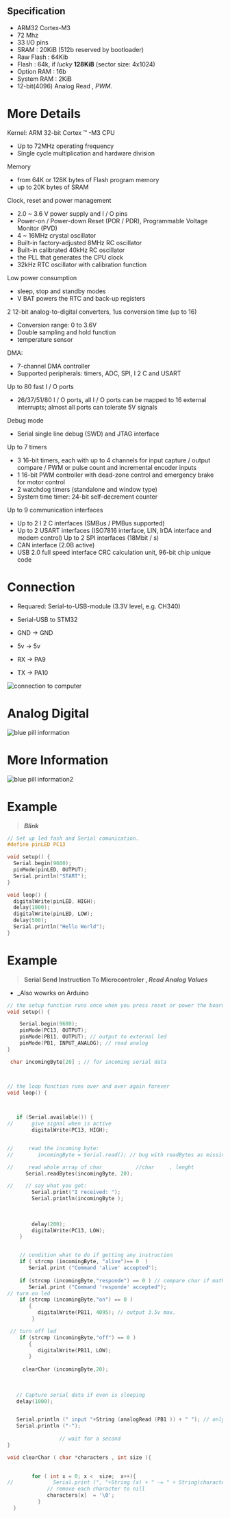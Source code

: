 ## Specification ##

- ARM32 Cortex-M3
- 72 Mhz
- 33 I/O pins
- SRAM       : 20KiB  (512b reserved by bootloader)
- Raw Flash  : 64Kib
- Flash      : 64k, if _lucky_ **128KiB** (sector size: 4x1024)
- Option RAM : 16b
- System RAM : 2KiB
- 12-bit(4096) Analog Read , _PWM_. 

# More Details #

Kernel: ARM 32-bit Cortex ™ -M3 CPU
- Up to 72MHz operating frequency
- Single cycle multiplication and hardware division

Memory
- from 64K or 128K bytes of Flash program memory
- up to 20K bytes of SRAM

Clock, reset and power management
- 2.0 ~ 3.6 V power supply and I / O pins
- Power-on / Power-down Reset (POR / PDR), Programmable Voltage Monitor (PVD)
- 4 ~ 16MHz crystal oscillator
- Built-in factory-adjusted 8MHz RC oscillator
- Built-in calibrated 40kHz RC oscillator
- the PLL that generates the CPU clock
- 32kHz RTC oscillator with calibration function

Low power consumption
- sleep, stop and standby modes
- V BAT powers the RTC and back-up registers

2 12-bit analog-to-digital converters, 1us conversion time (up to 16)
- Conversion range: 0 to 3.6V
- Double sampling and hold function
- temperature sensor

DMA:
- 7-channel DMA controller
- Supported peripherals: timers, ADC, SPI, I 2 C and USART

Up to 80 fast I / O ports
- 26/37/51/80 I / O ports, all I / O ports can be mapped to 16 external interrupts; almost all ports can tolerate 5V signals

Debug mode
- Serial single line debug (SWD) and JTAG interface

Up to 7 timers
- 3 16-bit timers, each with up to 4 channels for input capture / output compare / PWM or pulse count and incremental encoder inputs
- 1 16-bit PWM controller with dead-zone control and emergency brake for motor control
- 2 watchdog timers (standalone and window type)
- System time timer: 24-bit self-decrement counter

Up to 9 communication interfaces
- Up to 2 I 2 C interfaces (SMBus / PMBus supported)
- Up to 2 USART interfaces (ISO7816 interface, LIN, IrDA interface and modem control) Up to 2 SPI interfaces (18Mbit / s)
- CAN interface (2.0B active)
- USB 2.0 full speed interface
CRC calculation unit, 96-bit chip unique code


# Connection #

* Requared: Serial-to-USB-module (3.3V level, e.g. CH340)


* Serial-USB       to       STM32
* GND              ->       GND
* 5v               ->       5v
* RX               ->       PA9
* TX               ->       PA10


![connection to computer](http://grauonline.de/wordpress/wp-content/uploads/arduino_stm32f103c8t6.jpg)
# Analog Digital #
![blue pill information](https://github.com/Code-Forge-Lab/Cortex-32/blob/master/Based-Arduino/STM32F103C8T6/stm32f103c8t-PinOut.gif)

# More Information #

![blue pill information2 ](https://github.com/Code-Forge-Lab/Cortex-32/blob/master/Based-Arduino/STM32F103C8T6/stm32f103c8t6_pinout_voltage01.png)
# Example #

 > **_Blink_**

```c
// Set up led fash and Serial comunication.
#define pinLED PC13

void setup() {
  Serial.begin(9600);
  pinMode(pinLED, OUTPUT);
  Serial.println("START");  
}

void loop() {
  digitalWrite(pinLED, HIGH);
  delay(1000);
  digitalWrite(pinLED, LOW);
  delay(500);
  Serial.println("Hello World");  
}
```




# Example #


> **Serial Send Instruction To Microcontroler , _Read Analog Values_**
- _Also wowrks on Arduino

```c
// the setup function runs once when you press reset or power the board
void setup() {

    Serial.begin(9600);
    pinMode(PC13, OUTPUT);
    pinMode(PB11, OUTPUT); // output to external led
    pinMode(PB1, INPUT_ANALOG); // read analog
}

 char incomingByte[20] ; // for incoming serial data



// the loop function runs over and over again forever
void loop() {

    

   if (Serial.available()) {
//      give signal when is active         
        digitalWrite(PC13, HIGH);


//     read the incoming byte:
//        incomingByte = Serial.read(); // bug with readBytes as missing first letter if bouth is reading 

//     read whole array of char           //char     , lenght
      Serial.readBytes(incomingByte, 20);

//    // say what you got:
        Serial.print("I received: ");
        Serial.println(incomingByte );
        
    
        
        delay(200);
        digitalWrite(PC13, LOW); 
    }


    // condition what to do if getting any instruction
    if ( strcmp (incomingByte, "alive")== 0  ) 
       Serial.print ("Command 'alive' accepted");
       
    if (strcmp (incomingByte,"responde") == 0 ) // compare char if math
       Serial.print ("Command 'responde' accepted");   
// turn on led
    if (strcmp (incomingByte,"on") == 0 ) 
       {
          digitalWrite(PB11, 4095); // output 3.5v max.
        }

 // turn off led
    if (strcmp (incomingByte,"off") == 0 ) 
       {
          digitalWrite(PB11, LOW);
       }    
     
     clearChar (incomingByte,20); 
    
   
    
   // Capture serial data if even is sleeping
   delay(1000);    


   Serial.println (" input "+String (analogRead (PB1 )) + " "); // only can tolerate 3.4v max.
   Serial.println ("-"); 
     
                 // wait for a second
}

void clearChar ( char *characters , int size ){

         
        for ( int x = 0; x <  size;  x++){
//             Serial.print (", "+String (x) + " -= " + String(characters [x]));
             // remove each character to nill
             characters[x]  = '\0';
          }
  }
``` 
  
 


